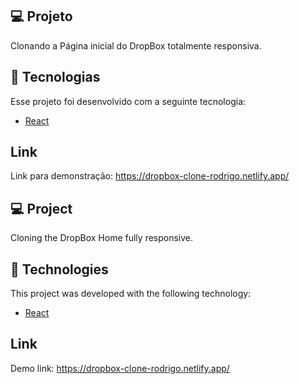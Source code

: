 ## 💻 Projeto

Clonando a Página inicial do DropBox totalmente responsiva.

## 🚀 Tecnologias

Esse projeto foi desenvolvido com a seguinte tecnologia:

- [React](https://reactjs.org)

## Link

Link para demonstração: https://dropbox-clone-rodrigo.netlify.app/



## 💻 Project

Cloning the DropBox Home fully responsive.

## 🚀 Technologies

This project was developed with the following technology:

- [React](https://reactjs.org)

## Link

Demo link: https://dropbox-clone-rodrigo.netlify.app/



